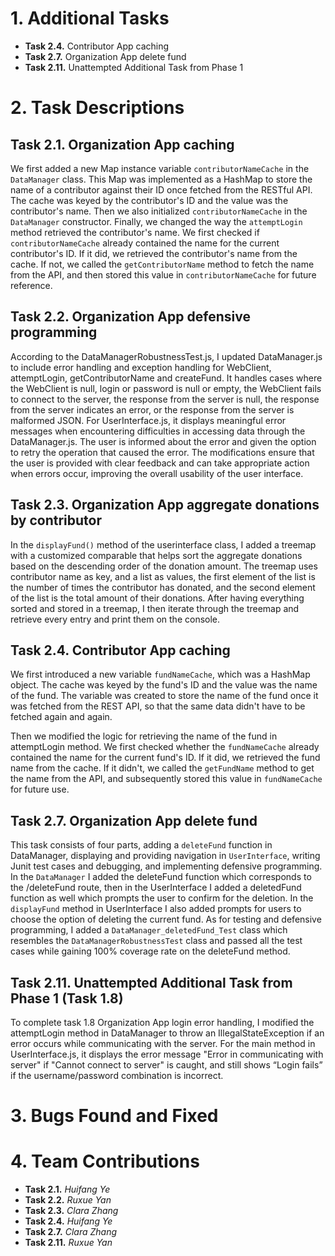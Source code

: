 # 1. Additional Tasks

- **Task 2.4.** Contributor App caching
- **Task 2.7.** Organization App delete fund
- **Task 2.11.** Unattempted Additional Task from Phase 1

# 2. Task Descriptions

## Task 2.1. Organization App caching
We first added a new Map instance variable `contributorNameCache` in the `DataManager` class. This Map was implemented as a HashMap to store the name of a contributor against their ID once fetched from the RESTful API. The cache was keyed by the contributor's ID and the value was the contributor's name. Then we also initialized `contributorNameCache` in the `DataManager` constructor. Finally, we changed the way the `attemptLogin` method retrieved the contributor's name. We first checked if `contributorNameCache` already contained the name for the current contributor's ID. If it did, we retrieved the contributor's name from the cache. If not, we called the `getContributorName` method to fetch the name from the API, and then stored this value in `contributorNameCache` for future reference.

## Task 2.2. Organization App defensive programming
According to the DataManagerRobustnessTest.js, I updated DataManager.js to include error handling and exception handling for WebClient, attemptLogin, getContributorName and createFund. It handles cases where the WebClient is null, login or password is null or empty, the WebClient fails to connect to the server, the response from the server is null, the response from the server indicates an error, or the response from the server is malformed JSON.
For UserInterface.js, it displays meaningful error messages when encountering difficulties in accessing data through the DataManager.js. The user is informed about the error and given the option to retry the operation that caused the error. The modifications ensure that the user is provided with clear feedback and can take appropriate action when errors occur, improving the overall usability of the user interface.

## Task 2.3. Organization App aggregate donations by contributor

In the `displayFund()` method of the userinterface class, I added a treemap with a customized comparable that helps sort the aggregate donations based on the descending order of the donation amount. The treemap uses contributor name as key, and a list as values, the first element of the list is the number of times the contributor has donated, and the second element of the list is the total amount of their donations. After having everything sorted and stored in a treemap, I then iterate through the treemap and retrieve every entry and print them on the console. 

## Task 2.4. Contributor App caching

We first introduced a new variable `fundNameCache`, which was a HashMap object. The cache was keyed by the fund's ID and the value was the name of the fund. The variable was created to store the name of the fund once it was fetched from the REST API, so that the same data didn't have to be fetched again and again.

Then we modified the logic for retrieving the name of the fund in attemptLogin method. We first checked whether the `fundNameCache` already contained the name for the current fund's ID. If it did, we retrieved the fund name from the cache. If it didn't, we called the `getFundName` method to get the name from the API, and subsequently stored this value in `fundNameCache` for future use.

## Task 2.7. Organization App delete fund

This task consists of four parts, adding a `deleteFund` function in DataManager, displaying and providing navigation in `UserInterface`, writing Junit test cases and debugging, and implementing defensive programming. In the `DataManager` I added the deleteFund function which corresponds to the /deleteFund route, then in the UserInterface I added a deletedFund function as well which prompts the user to confirm for the deletion. In the `displayFund` method in UserInterface I also added prompts for users to choose the option of deleting the current fund. As for testing and defensive programming, I added a `DataManager_deletedFund_Test` class which resembles the `DataManagerRobustnessTest` class and passed all the test cases while gaining 100% coverage rate on the deleteFund method.

## Task 2.11. Unattempted Additional Task from Phase 1 (Task 1.8)
To complete task 1.8 Organization App login error handling, I modified the attemptLogin method in DataManager to throw an IllegalStateException if an error occurs while communicating with the server. For the main method in UserInterface.js, it displays the error message "Error in communicating with server" if "Cannot connect to server" is caught, and still shows “Login fails” if the username/password combination is incorrect.

# 3. Bugs Found and Fixed


# 4. Team Contributions

- **Task 2.1.** *Huifang Ye*
- **Task 2.2.** *Ruxue Yan*
- **Task 2.3.** *Clara Zhang*
- **Task 2.4.** *Huifang Ye*
- **Task 2.7.** *Clara Zhang*
- **Task 2.11.** *Ruxue Yan*
